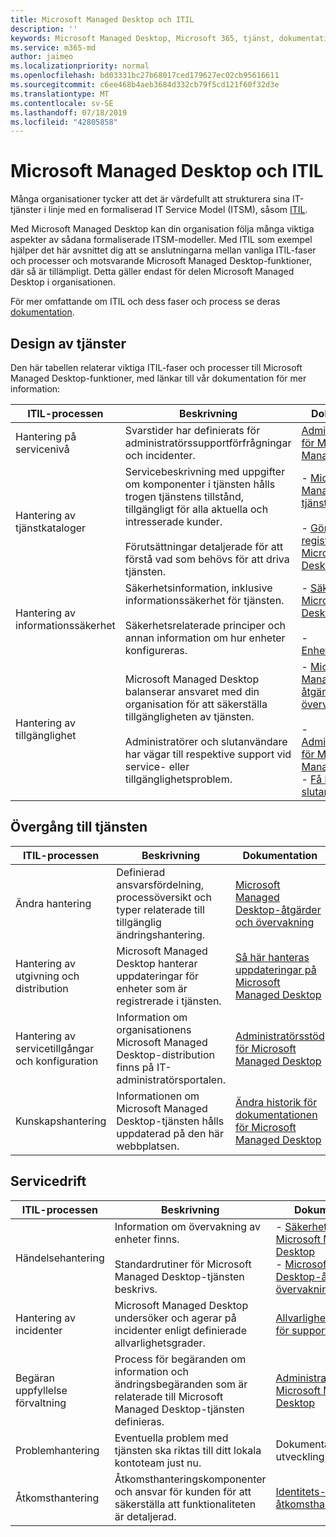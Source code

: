 ```yaml
---
title: Microsoft Managed Desktop och ITIL
description: ''
keywords: Microsoft Managed Desktop, Microsoft 365, tjänst, dokumentation, ITISM
ms.service: m365-md
author: jaimeo
ms.localizationpriority: normal
ms.openlocfilehash: bd03331bc27b68017ced179627ec02cb95616611
ms.sourcegitcommit: c6ee468b4aeb3684d332cb79f5cd121f60f32d3e
ms.translationtype: MT
ms.contentlocale: sv-SE
ms.lasthandoff: 07/18/2019
ms.locfileid: "42805858"
---
```

# <a name="microsoft-managed-desktop-and-itil"></a>Microsoft Managed Desktop och ITIL

Många organisationer tycker att det är värdefullt att strukturera sina IT-tjänster i linje med en formaliserad IT Service Model (ITSM), såsom [ITIL](https://www.axelos.com/best-practice-solutions/itil). 

Med Microsoft Managed Desktop kan din organisation följa många viktiga aspekter av sådana formaliserade ITSM-modeller. Med ITIL som exempel hjälper det här avsnittet dig att se anslutningarna mellan vanliga ITIL-faser och processer och motsvarande Microsoft Managed Desktop-funktioner, där så är tillämpligt. Detta gäller endast för delen Microsoft Managed Desktop i organisationen.

För mer omfattande om ITIL och dess faser och process se deras [dokumentation](https://www.axelos.com/best-practice-solutions/itil).


## <a name="service-design"></a>Design av tjänster

Den här tabellen relaterar viktiga ITIL-faser och processer till Microsoft Managed Desktop-funktioner, med länkar till vår dokumentation för mer information:



|ITIL-processen |Beskrivning  |Dokumentation |
|---------|---------|---------|
|Hantering på servicenivå     | Svarstider har definierats för administratörssupportförfrågningar och incidenter.  |  [Administratörsstöd för Microsoft Managed Desktop](working-with-managed-desktop/admin-support.md)  |
|Hantering av tjänstkataloger     | Servicebeskrivning med uppgifter om komponenter i tjänsten hålls trogen tjänstens tillstånd, tillgängligt för alla aktuella och intresserade kunder.<br><br>Förutsättningar detaljerade för att förstå vad som behövs för att driva tjänsten.  | - [Microsoft Managed Desktop-tjänstbeskrivning](service-description/index.md)<br><br>- [Gör dig redo för registrering på Microsoft Managed Desktop](get-ready/index.md)  |
|Hantering av informationssäkerhet     | Säkerhetsinformation, inklusive informationssäkerhet för tjänsten.<br><br> Säkerhetsrelaterade principer och annan information om hur enheter konfigureras.   | - [Säkerhet på Microsoft Managed Desktop](service-description/security.md)<br><br>- [Enhetskonfiguration](service-description/device-policies.md)  |
|Hantering av tillgänglighet     |  Microsoft Managed Desktop balanserar ansvaret med din organisation för att säkerställa tillgängligheten av tjänsten.<br><br>Administratörer och slutanvändare har vägar till respektive support vid service- eller tillgänglighetsproblem. | - [Microsoft Managed Desktop-åtgärder och övervakning](service-description/operations-and-monitoring.md)<br><br>- [Administratörsstöd för Microsoft Managed Desktop](working-with-managed-desktop/admin-support.md)<br>- [Få hjälp för slutanvändare](working-with-managed-desktop/end-user-support.md)  |



## <a name="service-transition"></a>Övergång till tjänsten


|ITIL-processen |Beskrivning  |Dokumentation |
|---------|---------|---------|
|Ändra hantering     | Definierad ansvarsfördelning, processöversikt och typer relaterade till tillgänglig ändringshantering.  | [Microsoft Managed Desktop-åtgärder och övervakning](service-description/operations-and-monitoring.md#change-management) |
|Hantering av utgivning och distribution     |  Microsoft Managed Desktop hanterar uppdateringar för enheter som är registrerade i tjänsten.  | [Så här hanteras uppdateringar på Microsoft Managed Desktop](service-description/updates.md)        |
|Hantering av servicetillgångar och konfiguration     | Information om organisationens Microsoft Managed Desktop-distribution finns på IT-administratörsportalen.  | [Administratörsstöd för Microsoft Managed Desktop](working-with-managed-desktop/admin-support.md) |
|Kunskapshantering     | Informationen om Microsoft Managed Desktop-tjänsten hålls uppdaterad på den här webbplatsen.   | [Ändra historik för dokumentationen för Microsoft Managed Desktop](change-history-managed-desktop.md)        |



## <a name="service-operation"></a>Servicedrift


|ITIL-processen |Beskrivning  |Dokumentation  |
|---------|---------|---------|
|Händelsehantering     |  Information om övervakning av enheter finns.<br><br>Standardrutiner för Microsoft Managed Desktop-tjänsten beskrivs. |  - [Säkerhet på Microsoft Managed Desktop](service-description/security.md)<br>- [Microsoft Managed Desktop-åtgärder och övervakning](service-description/operations-and-monitoring.md)       |
|Hantering av incidenter  | Microsoft Managed Desktop undersöker och agerar på incidenter enligt definierade allvarlighetsgrader.  |  [Allvarlighetsdefinitioner för supportbegäran](working-with-managed-desktop/admin-support.md#support-request-severity-definitions)       |
|Begäran uppfyllelse förvaltning     |  Process för begäranden om information och ändringsbegäranden som är relaterade till Microsoft Managed Desktop-tjänsten definieras.         |[Administratörsstöd för Microsoft Managed Desktop](working-with-managed-desktop/admin-support.md)         |
|Problemhantering     | Eventuella problem med tjänsten ska riktas till ditt lokala kontoteam just nu. | Dokumentation i utveckling |
|Åtkomsthantering     | Åtkomsthanteringskomponenter och ansvar för kunden för att säkerställa att funktionaliteten är detaljerad.  | [Identitets- och åtkomsthantering](service-description/security.md#identity-and-access-management)        |

